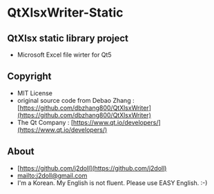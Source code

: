 # QtXlsxWriter-Static
## QtXlsx static library project
* Microsoft Excel file wirter for Qt5
## Copyright
* MIT License
* original source code from Debao Zhang : [https://github.com/dbzhang800/QtXlsxWriter](https://github.com/dbzhang800/QtXlsxWriter)
* The Qt Company : 
   [https://www.qt.io/developers/](https://www.qt.io/developers/)
## About
* [https://github.com/j2doll](https://github.com/j2doll)
* [mailto:j2doll@gmail.com](mailto:j2doll@gmail.com)
* I'm a Korean. My English is not fluent. Please use EASY English. :-) 